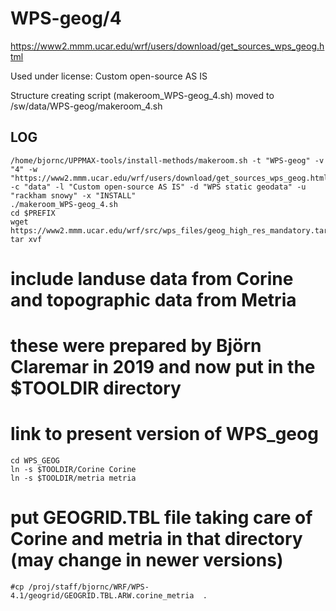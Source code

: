 WPS-geog/4
========================

<https://www2.mmm.ucar.edu/wrf/users/download/get_sources_wps_geog.html>

Used under license:
Custom open-source AS IS


Structure creating script (makeroom_WPS-geog_4.sh) moved to /sw/data/WPS-geog/makeroom_4.sh

LOG
---

    /home/bjornc/UPPMAX-tools/install-methods/makeroom.sh -t "WPS-geog" -v "4" -w "https://www2.mmm.ucar.edu/wrf/users/download/get_sources_wps_geog.html" -c "data" -l "Custom open-source AS IS" -d "WPS static geodata" -u "rackham snowy" -x "INSTALL"
    ./makeroom_WPS-geog_4.sh
    cd $PREFIX
    wget https://www2.mmm.ucar.edu/wrf/src/wps_files/geog_high_res_mandatory.tar.gz
    tar xvf 
#   include landuse data from Corine and topographic data from Metria 
#   these were prepared by Björn Claremar in 2019 and now put in the $TOOLDIR directory 
#   link to present version of WPS_geog
    cd WPS_GEOG
    ln -s $TOOLDIR/Corine Corine
    ln -s $TOOLDIR/metria metria
#   put GEOGRID.TBL file taking care of Corine and metria in that directory (may change in newer versions)
    #cp /proj/staff/bjornc/WRF/WPS-4.1/geogrid/GEOGRID.TBL.ARW.corine_metria  .

#    

